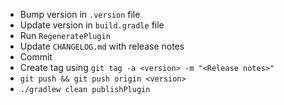 - Bump version in `.version` file
- Update version in `build.gradle` file
- Run `RegeneratePlugin`
- Update `CHANGELOG.md` with release notes
- Commit
- Create tag using `git tag -a <version> -m "<Release notes>"`
- `git push && git push origin <version>`
- `./gradlew clean publishPlugin`
